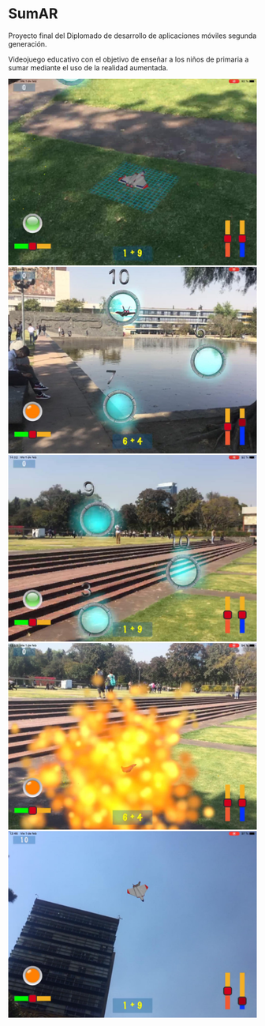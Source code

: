 # SumAR
Proyecto final del Diplomado de desarrollo de aplicaciones móviles segunda generación.

Videojuego educativo con el objetivo de enseñar a los niños de primaria a sumar mediante el uso de la realidad aumentada.


![](Images/initialPosition.jpg)
![](Images/airplane.jpg)
![](Images/rings.jpg)
![](Images/explotion.jpg)
![](Images/flyingInTheAir.jpg)
